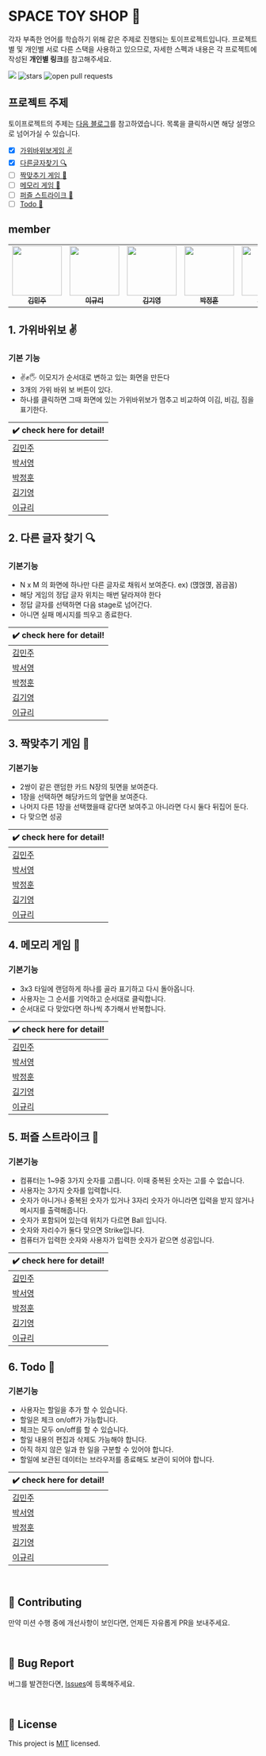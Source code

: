 # SPACE TOY SHOP 🚀
각자 부족한 언어를 학습하기 위해 같은 주제로 진행되는 토이프로젝트입니다. 프로젝트별 및 개인별 서로 다른 스택을 사용하고 있으므로, 자세한 스펙과 내용은 각 프로젝트에 작성된 **개인별 링크**를 참고해주세요.

  <a href="https://hits.seeyoufarm.com"><img src="https://hits.seeyoufarm.com/api/count/incr/badge.svg?url=https%3A%2F%2Fgithub.com%2Fjae04099%2Fspace-toy-shop&count_bg=%2379C83D&title_bg=%23555555&icon=&icon_color=%23E7E7E7&title=hits&edge_flat=false"/></a>
  <img src="https://img.shields.io/github/stars/jae04099/space-toy-shop" alt="stars"/>
  <img src="https://img.shields.io/github/issues-pr/jae04099/space-toy-shop" alt="open pull requests"/>

## 프로젝트 주제
토이프로젝트의 주제는 [다음 블로그](https://velog.io/@teo/2021-%EC%9B%B9-%ED%94%84%EB%A1%A0%ED%8A%B8%EC%97%94%EB%93%9C-%EA%B3%B5%EB%B6%80%EB%B2%95-%EC%9E%85%EB%AC%B8%EC%9E%90%ED%8E%B8-%EC%BB%A4%EB%A6%AC%ED%81%98%EB%9F%BC)를 참고하였습니다.
목록을 클릭하시면 해당 설명으로 넘어가실 수 있습니다. 

- [x] [가위바위보게임 ✌️](https://github.com/jae04099/space-toy-shop/tree/master#1-%EA%B0%80%EC%9C%84%EB%B0%94%EC%9C%84%EB%B3%B4-%EF%B8%8F)
- [x] [다른글자찾기 🔍](https://github.com/jae04099/space-toy-shop#2-%EB%8B%A4%EB%A5%B8-%EA%B8%80%EC%9E%90-%EC%B0%BE%EA%B8%B0-)
- [ ] [짝맞추기 게임 👬](https://github.com/jae04099/space-toy-shop#3-%EC%A7%9D%EB%A7%9E%EC%B6%94%EA%B8%B0-%EA%B2%8C%EC%9E%84-)
- [ ] [메모리 게임 🧠](https://github.com/jae04099/space-toy-shop#4-%EB%A9%94%EB%AA%A8%EB%A6%AC-%EA%B2%8C%EC%9E%84-)
- [ ] [퍼즐 스트라이크 🧩](https://github.com/jae04099/space-toy-shop#5-%ED%8D%BC%EC%A6%90-%EC%8A%A4%ED%8A%B8%EB%9D%BC%EC%9D%B4%ED%81%AC-)
- [ ] [Todo 📝](https://github.com/jae04099/space-toy-shop#6-todo-)

## member

<table>
  <tr>
    <td align="center">
      <a href="https://github.com/deli-ght"
        ><img
          src="https://avatars.githubusercontent.com/deli-ght"
          width="100px;"
          alt=""
        /><br /><sub><b>김민주</b></sub></a
      ><br />
    </td>
    <td align="center">
      <a href="https://github.com/jae04099"
        ><img
          src="https://avatars.githubusercontent.com/jae04099"
          width="100px;"
          alt=""
        /><br /><sub><b>이규리</b></sub></a
      ><br />
    </td>
    <td align="center">
      <a href="https://github.com/kykim00"
        ><img
          src="https://avatars.githubusercontent.com/kykim00"
          width="100px;"
          alt=""
        /><br /><sub><b>김기영</b></sub></a
      ><br />
    </td>
    <td align="center">
      <a href="https://github.com/Junghoon-P"
        ><img
          src="https://avatars.githubusercontent.com/Junghoon-P"
          width="100px;"
          alt=""
        /><br /><sub><b>박정훈</b></sub></a
      ><br />
    </td>
    <td align="center">
      <a href="https://github.com/ongddree"
        ><img
          src="https://avatars.githubusercontent.com/ongddree"
          width="100px;"
          alt=""
        /><br /><sub><b>박서영</b></sub></a
      ><br />
    </td>
  </tr>
</table>

## 1. 가위바위보 ✌️
### 기본 기능
- ✌️✊🖐 이모지가 순서대로 변하고 있는 화면을 만든다
- 3개의 가위 바위 보 버튼이 있다.
- 하나를 클릭하면 그때 화면에 있는 가위바위보가 멈추고 비교하여 이김, 비김, 짐을 표기한다.

|✔️ check here for detail!|
|----|
|[김민주](https://velog.io/@deli-ght/%EA%B0%80%EC%9C%84%EB%B0%94%EC%9C%84%EB%B3%B4-%EA%B2%8C%EC%9E%84-%EB%A7%8C%EB%93%A4%EA%B8%B0)|
|[박서영](https://playing-rock-paper-scissors.vercel.app/)|
|[박정훈](https://rock-scissors-paper-play.netlify.app/)|
|[김기영](https://minigames-rockscissorspaper.netlify.app)|
|[이규리](https://musing-swirles-bfd01e.netlify.app/)|

## 2. 다른 글자 찾기 🔍
### 기본기능
- N x M 의 화면에 하나만 다른 글자로 채워서 보여준다. ex) (멵먽멵, 꾭굡꾭)
- 해당 게임의 정답 글자 위치는 매번 달라져야 한다
- 정답 글자를 선택하면 다음 stage로 넘어간다.
- 아니면 실패 메시지를 띄우고 종료한다.

|✔️ check here for detail!|
|----|
|[김민주](https://velog.io/@deli-ght/%EB%8B%A4%EB%A5%B8-%EA%B8%80%EC%9E%90-%EC%B0%BE%EA%B8%B0)|
|[박서영]()|
|[박정훈]()|
|[김기영]()|
|[이규리]()|

## 3. 짝맞추기 게임 👬
### 기본기능
- 2쌍이 같은 랜덤한 카드 N장의 뒷면을 보여준다.
- 1장을 선택하면 해당카드의 앞면을 보여준다.
- 나머지 다른 1장을 선택했을때 같다면 보여주고 아니라면 다시 둘다 뒤집어 둔다.
- 다 맞으면 성공

|✔️ check here for detail!|
|----|
|[김민주]()|
|[박서영]()|
|[박정훈]()|
|[김기영]()|
|[이규리]()|

## 4. 메모리 게임 🧠
### 기본기능

- 3x3 타일에 랜덤하게 하나를 골라 표기하고 다시 돌아옵니다.
- 사용자는 그 순서를 기억하고 순서대로 클릭합니다.
- 순서대로 다 맞았다면 하나씩 추가해서 반복합니다.

|✔️ check here for detail!|
|----|
|[김민주]()|
|[박서영]()|
|[박정훈]()|
|[김기영]()|
|[이규리]()|

## 5. 퍼즐 스트라이크 🧩
### 기본기능
- 컴퓨터는 1~9중 3가지 숫자를 고릅니다. 이때 중복된 숫자는 고를 수 없습니다.
- 사용자는 3가지 숫자를 입력합니다.
- 숫자가 아니거나 중복된 숫자가 있거나 3자리 숫자가 아니라면 입력을 받지 않거나 메시지를 출력해줍니다.
- 숫자가 포함되어 있는데 위치가 다르면 Ball 입니다.
- 숫자와 자리수가 둘다 맞으면 Strike입니다.
- 컴퓨터가 입력한 숫자와 사용자가 입력한 숫자가 같으면 성공입니다.

|✔️ check here for detail!|
|----|
|[김민주]()|
|[박서영]()|
|[박정훈]()|
|[김기영]()|
|[이규리]()|

## 6. Todo 📝
### 기본기능
- 사용자는 할일을 추가 할 수 있습니다.
- 할일은 체크 on/off가 가능합니다.
- 체크는 모두 on/off를 할 수 있습니다.
- 할일 내용의 편집과 삭제도 가능해야 합니다.
- 아직 하지 않은 일과 한 일을 구분할 수 있어야 합니다.
- 할일에 보관된 데이터는 브라우저를 종료해도 보관이 되어야 합니다.

|✔️ check here for detail!|
|----|
|[김민주]()|
|[박서영]()|
|[박정훈]()|
|[김기영]()|
|[이규리]()|

<br/>

## 👏 Contributing

만약 미션 수행 중에 개선사항이 보인다면, 언제든 자유롭게 PR을 보내주세요.

<br/>

## 🐞 Bug Report

버그를 발견한다면, [Issues](https://github.com/jae04099/space-toy-shop/issues)에 등록해주세요.

<br/>

## 📝 License

This project is [MIT](https://github.com/jae04099/space-toy-shop/blob/main/LICENSE) licensed.

